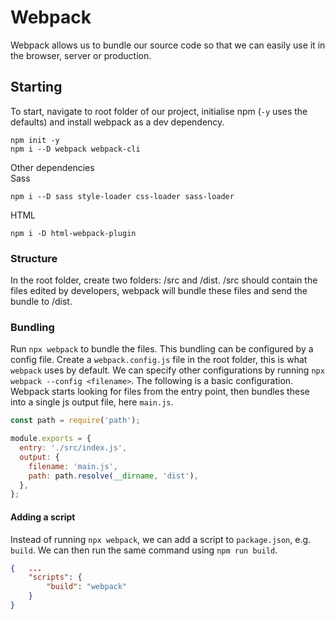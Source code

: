 # Webpack

Webpack allows us to bundle our source code so that we can easily use it in the browser, server or production. 

## Starting

To start, navigate to root folder of our project, initialise npm (`-y` uses the defaults) and install webpack as a dev dependency.
```
npm init -y
npm i --D webpack webpack-cli
```
Other dependencies  
Sass
```
npm i --D sass style-loader css-loader sass-loader
```
HTML
```
npm i -D html-webpack-plugin
```

### Structure

In the root folder, create two folders: /src and /dist. /src should contain the files edited by developers, webpack will bundle these files and send the bundle to /dist. 

### Bundling

Run `npx webpack` to bundle the files. This bundling can be configured by a config file. Create a `webpack.config.js` file in the root folder, this is what `webpack` uses by default. We can specify other configurations by running `npx webpack --config <filename>`. The following is a basic configuration. Webpack starts looking for files from the entry point, then bundles these into a single js output file, here `main.js`. 
```javascript
const path = require('path');

module.exports = {
  entry: './src/index.js',
  output: {
    filename: 'main.js',
    path: path.resolve(__dirname, 'dist'),
  },
};
```

#### Adding a script

Instead of running `npx webpack`, we can add a script to `package.json`, e.g. `build`. We can then run the same command using `npm run build`.
```json
{   ...
    "scripts": {
        "build": "webpack"
    }
}
```